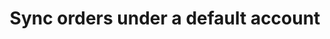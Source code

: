 ---
title: "Sync orders under a default account"
name: "sourcemeta_apifact_sage300"
key: "param_default_customer_code"
description: "Default customer code to send orders to"
user_friendly_description: "This lets you create orders under a default customer (account) in Sage 300 if your sales channel does not pass this information through. This account is generally called websales, or onlinesales."
default: ""
values: []
tags: [sourcemeta,apifact,sage300,sage-300cloud]
type: "meta"
process: "orders"
headless: true
---